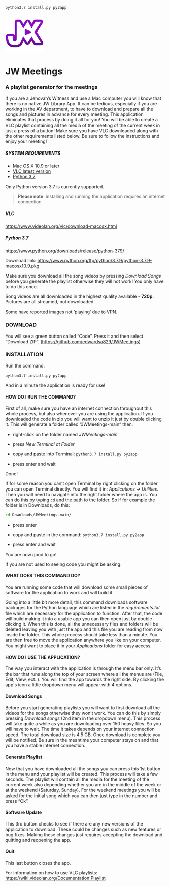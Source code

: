 ```bash
python3.7 install.py py2app
```
![](./Logo.png)
# JW Meetings
### A playlist generator for the meetings

If you are a Jehovah’s Witness and use a Mac computer you will know that there is no native JW Library App. It can be tedious, especially if you are working in the AV department, to have to download and prepare all the songs and pictures in advance for every meeting. This application eliminates that process by doing it all for you! You will be able to create a VLC playlist containing all the media of the meeting of the current week in just a press of a button! Make sure you have VLC downloaded along with the other requirements listed below. Be sure to follow the instructions and enjoy your meeting!

##### SYSTEM REQUIREMENTS

- Mac OS X 10.9 or later
- [VLC latest version](https://www.videolan.org/vlc/download-macosx.html)
- [Python 3.7](https://www.python.org/downloads/release/python-379/)

Only Python version 3.7 is currently supported.

> **Please note**: installing and running the application requires an internet connection

##### VLC
https://www.videolan.org/vlc/download-macosx.html

##### Python 3.7
https://www.python.org/downloads/release/python-379/

Download link: https://www.python.org/ftp/python/3.7.9/python-3.7.9-macosx10.9.pkg




Make sure you download all the song videos by pressing *Download Songs* before you generate the playlist otherwise they will not work!
You only have to do this once.

Song videos are all downloaded in the highest quality available - **720p**.
Pictures are all streamed, not downloaded.


Some have reported images not ‘playing’ due to VPN.



### DOWNLOAD

You will see a green button called “Code”. Press it and then select “Download ZIP”.
(https://github.com/edwardsa829/JWMeetings)



### INSTALLATION

Run the command:

```bash
python3.7 install.py py2app
```

And in a minute the application is ready for use!


#### HOW DO I RUN THE COMMAND?

First of all, make sure you have an internet connection throughout this whole process, but also whenever you are using the application.
If you downloaded the code in zip you will want to unzip it just by double clicking it. This will generate a folder called “JWMeetings-main” then:

- right-click on the folder named *JWMeetings-main*

- press *New Terminal at Folder*

- copy and paste into Terminal: `python3.7 install.py py2app`

- press enter and wait

Done!


If for some reason you can’t open Terminal by right clicking on the folder you can open Terminal directly.
You will find it in: *Applications -> Utilities*. Then you will need to navigate into the right folder where the app is. You can do this by typing `cd` and the path to the folder. So if for example the folder is in Downloads, do this:
```bash
cd Downloads/JWMeetings-main/
```

- press enter

- copy and paste in the command: `python3.7 install.py py2app`

- press enter and wait


You are now good to go!


If you are not used to seeing code you might be asking:
#### WHAT DOES THIS COMMAND DO?

You are running some code that will download some small pieces of software for the application to work and will build it.

Going into a little bit more detail, this command downloads software packages for the Python language which are listed in the *requirements.txt* file which are necessary for the application to function. After that, the code will build making it into a usable app you can then open just by double clicking it. When this is done, all the unnecessary files and folders will be deleted leaving you with just the app and this file you are reading from now inside the folder. 
This whole process should take less than a minute.
You are then free to move the application anywhere you like on your computer. You might want to place it in your *Applications* folder for easy access.



#### HOW DO I USE THE APPLICATION?

The way you interact with the application is through the menu bar only. It’s the bar that runs along the top of your screen where all the menus are (File, Edit, View, ect..).
You will find the app towards the right side. By clicking the app's icon a little dropdown menu will appear with 4 options.


#### Download Songs
Before you start generating playlists you will want to first download all the videos for the songs otherwise they won’t work. You can do this by simply pressing *Download songs* (2nd item in the dropdown menu).
This process will take quite a while as you are downloading over 150 heavy files. So you will have to wait. The time it takes depends on your internet connection speed. The total download size is 4.5 GB.
Once download is complete you will be notified. Be sure in the meantime your computer stays on and that you have a stable internet connection. 

#### Generate Playlist
Now that you have downloaded all the songs you can press this 1st button in the menu and your playlist will be created. This process will take a few seconds. The playlist will contain all the media for the meeting of the current week also depending whether you are in the middle of the week or at the weekend (Saturday, Sunday). For the weekend meetings you will be asked for the initial song which you can then just type in the number and press “Ok”.

#### Software Update
This 3rd button checks to see if there are any new versions of the application to download. These could be changes such as new features or bug fixes. Making these changes just requires accepting the download and quitting and reopening the app.

#### Quit
This last button closes the app.



For information on how to use VLC playlists:
https://wiki.videolan.org/Documentation:Playlist
